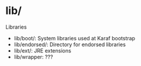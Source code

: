 # lib/

Libraries

- lib/boot/: System libraries used at Karaf bootstrap
- lib/endorsed/: Directory for endorsed libraries
- lib/ext/: JRE extensions
- lib/wrapper: ???
